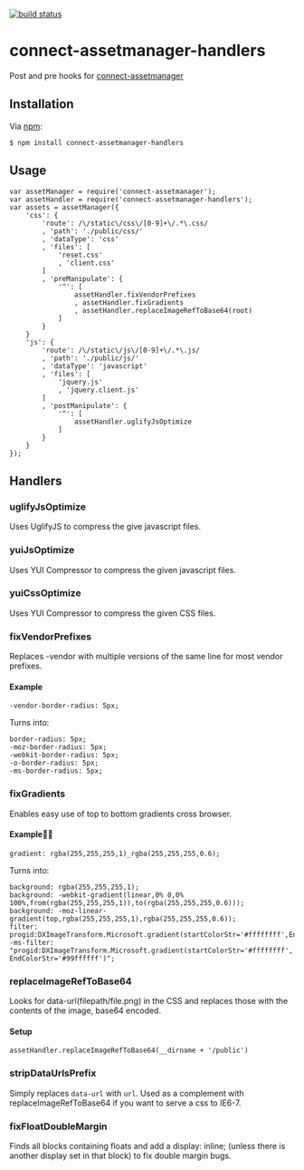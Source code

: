 [![build status](https://secure.travis-ci.org/mape/connect-assetmanager-handlers.png)](http://travis-ci.org/mape/connect-assetmanager-handlers)
# connect-assetmanager-handlers

Post and pre hooks for [connect-assetmanager](http://github.com/mape/connect-assetmanager)

## Installation

Via [npm](http://github.com/isaacs/npm):

    $ npm install connect-assetmanager-handlers
## Usage
    var assetManager = require('connect-assetmanager');
    var assetHandler = require('connect-assetmanager-handlers');
    var assets = assetManager({
        'css': {
            'route': /\/static\/css\/[0-9]+\/.*\.css/
            , 'path': './public/css/'
            , 'dataType': 'css'
            , 'files': [
                'reset.css'
                , 'client.css'
            ]
            , 'preManipulate': {
                '^': [
                    assetHandler.fixVendorPrefixes
                    , assetHandler.fixGradients
                    , assetHandler.replaceImageRefToBase64(root)
                ]
            }
        }
        'js': {
            'route': /\/static\/js\/[0-9]+\/.*\.js/
            , 'path': './public/js/'
            , 'dataType': 'javascript'
            , 'files': [
                'jquery.js'
                , 'jquery.client.js'
            ]
            , 'postManipulate': {
                '^': [
                    assetHandler.uglifyJsOptimize
                ]
            }
        }
    });
## Handlers
### uglifyJsOptimize
Uses UglifyJS to compress the give javascript files.
### yuiJsOptimize
Uses YUI Compressor to compress the given javascript files.
### yuiCssOptimize
Uses YUI Compressor to compress the given CSS files.
### fixVendorPrefixes
Replaces -vendor with multiple versions of the same line for most vendor prefixes.

#### Example
    -vendor-border-radius: 5px;

Turns into: 

    border-radius: 5px;
    -moz-border-radius: 5px;
    -webkit-border-radius: 5px;
    -o-border-radius: 5px;
    -ms-border-radius: 5px;

### fixGradients
Enables easy use of top to bottom gradients cross browser.

#### Example
    gradient: rgba(255,255,255,1)_rgba(255,255,255,0.6);

Turns into:

    background: rgba(255,255,255,1);
    background: -webkit-gradient(linear,0% 0,0% 100%,from(rgba(255,255,255,1)),to(rgba(255,255,255,0.6)));
    background: -moz-linear-gradient(top,rgba(255,255,255,1),rgba(255,255,255,0.6));
    filter: progid:DXImageTransform.Microsoft.gradient(startColorStr='#ffffffff',EndColorStr='#99ffffff');
    -ms-filter: "progid:DXImageTransform.Microsoft.gradient(startColorStr='#ffffffff', EndColorStr='#99ffffff')";

### replaceImageRefToBase64
Looks for data-url(filepath/file.png) in the CSS and replaces those with the contents of the image, base64 encoded.
#### Setup
    assetHandler.replaceImageRefToBase64(__dirname + '/public')

### stripDataUrlsPrefix
Simply replaces `data-url` with `url`. Used as a complement with replaceImageRefToBase64 if you want to serve a css to IE6-7.

### fixFloatDoubleMargin
Finds all blocks containing floats and add a display: inline; (unless there is another display set in that block) to fix double margin bugs. 